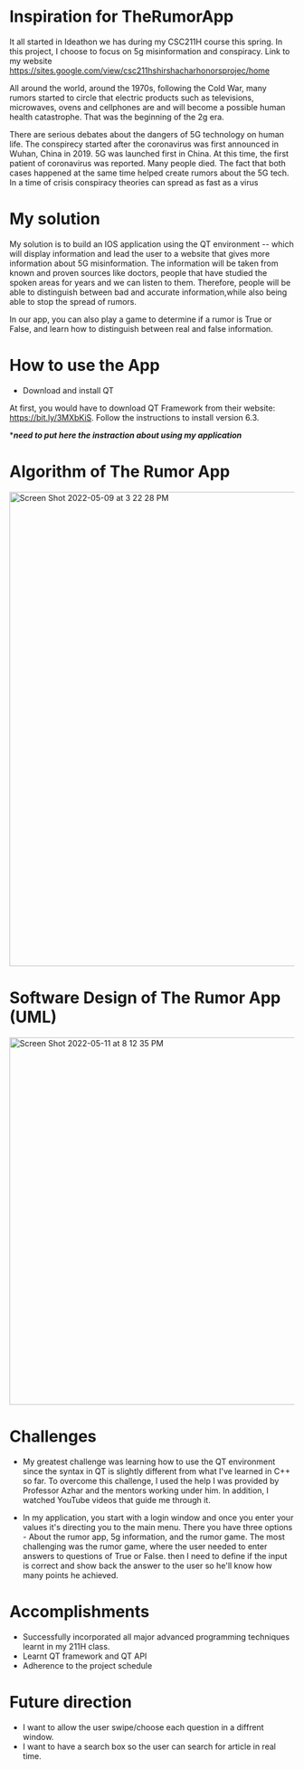 # Inspiration for TheRumorApp 

It all started in Ideathon we has during my CSC211H course this spring. In this project, I choose to focus on 5g misinformation and conspiracy. Link to my website https://sites.google.com/view/csc211hshirshacharhonorsprojec/home

All around the world, around the 1970s, following the Cold War, many rumors started to circle that electric products such as televisions, microwaves, ovens and cellphones are and will become a possible human health catastrophe. That was the beginning of the 2g era. 

There are serious debates about the dangers of 5G technology on human life. The conspirecy started after the coronavirus was first announced in Wuhan, China in 2019. 5G was launched first in China. At this time, the first patient of coronavirus was reported. Many people died. The fact that both cases happened at the same time helped create rumors about the 5G tech. In a time of crisis conspiracy theories can spread as fast as a virus

# My solution

My solution is to build an IOS application using the QT environment -- which will display information and lead the user to a website that gives more information about 5G misinformation. The information will be taken from known and proven sources like doctors, people that have studied the spoken areas for years and we can listen to them. Therefore, people will be able to distinguish between bad and accurate information,while also being able to stop the spread of rumors.

In our app, you can also play a game to determine if a rumor is True or False, and learn how to distinguish between real and false information. 

# How to use the App
* Download and install QT

At first, you would have to download QT Framework from their website: https://bit.ly/3MXbKiS. Follow the instructions to install version 6.3. 

****need to put here the instraction about using my application***

# Algorithm of The Rumor App

<img width="839" alt="Screen Shot 2022-05-09 at 3 22 28 PM" src="https://user-images.githubusercontent.com/98283083/167482498-585215b3-4854-4f08-b52a-988bcd7c4998.png">

# Software Design of The Rumor App (UML)

<img width="650" alt="Screen Shot 2022-05-11 at 8 12 35 PM" src="https://user-images.githubusercontent.com/98283083/167967596-cf9291f2-ee5c-4976-9e1e-35f47a9e5b56.png">


# Challenges
* My greatest challenge was learning how to use the QT environment since the syntax in QT is slightly different from what I've learned in C++ so far. To overcome this challenge, I used the help I was provided by Professor Azhar and the mentors working under him. In addition, I watched YouTube videos that guide me through it.

* In my application, you start with a login window and once you enter your values it's directing you to the main menu. There you have three options - About the rumor app, 5g information, and the rumor game. The most challenging was the rumor game, where the user needed to enter answers to questions of True or False. then I need to define if the input is correct and show back the answer to the user so he'll know how many points he achieved.

# Accomplishments
* Successfully incorporated all major advanced programming techniques learnt in my 211H class.
* Learnt QT framework and QT API
* Adherence to the project schedule

# Future direction
* I want to allow the user swipe/choose each question in a diffrent window.
* I want to have a search box so the user can search for article in real time. 


